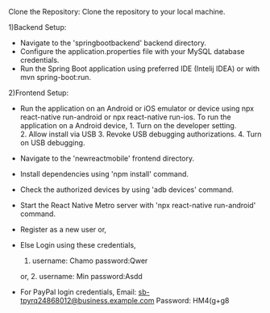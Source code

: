 Clone the Repository: Clone the repository to your local machine.

1)Backend Setup:
* Navigate to the 'springbootbackend' backend directory.
* Configure the application.properties file with your MySQL database credentials.
* Run the Spring Boot application using preferred IDE (Intelij IDEA) or with mvn spring-boot:run.

  
2)Frontend Setup:
* Run the application on an Android or iOS emulator or device using npx react-native run-android or npx react-native run-ios.
  To run the application on a Android device, 
           1. Turn on the developer setting.   
           2. Allow install via USB
           3. Revoke USB debugging authorizations.
           4. Turn on USB debugging.
* Navigate to the 'newreactmobile' frontend directory.
* Install dependencies using 'npm install' command.
* Check the authorized devices by using 'adb devices' command.
* Start the React Native Metro server with 'npx react-native run-android' command.

* Register as a new user or,
* Else Login using these credentials,
   1. username: Chamo
      password:Qwer

  or,
  2. username: Min
     password:Asdd

* For PayPal login credentials,
  Email:    sb-tpyrq24868012@business.example.com
  Password: HM4(g+g8
  

  

